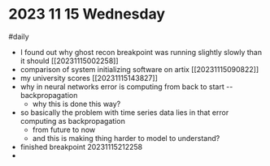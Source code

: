# 2023 11 15 Wednesday
#daily
- I found out why ghost recon breakpoint was running slightly slowly than it should [[20231115002258]]
- comparison of system initializing software on artix [[20231115090822]]
- my university scores [[20231115143827]]
- why in neural networks error is computing from back to start -- backpropagation
    - why this is done this way?
- so basically the problem with time series data lies in that error computing as backpropagation
    - from future to now
    - and this is making thing harder to model to understand?
- finished breakpoint 20231115212258
- 
